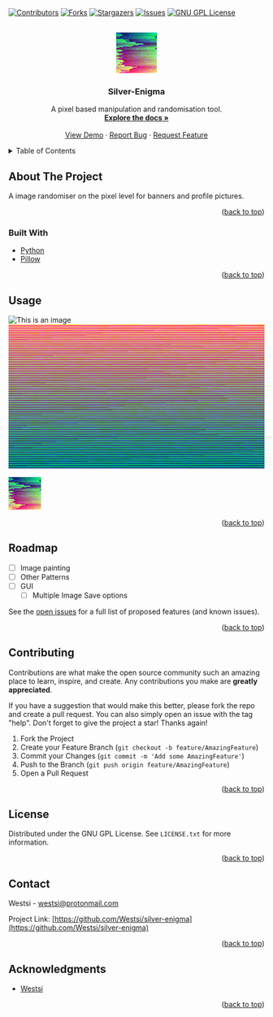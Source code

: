 <div id="top"></div>


[![Contributors][contributors-shield]][contributors-url]
[![Forks][forks-shield]][forks-url]
[![Stargazers][stars-shield]][stars-url]
[![Issues][issues-shield]][issues-url]
[![GNU GPL License][license-shield]][license-url]



<!-- PROJECT LOGO -->
<br />
<div align="center">
  <a href="https://github.com/Westsi/silver-enigma">
    <img src="demo/dayum.png" alt="Logo" width="80" height="80">
  </a>

<h3 align="center">Silver-Enigma</h3>

  <p align="center">
    A pixel based manipulation and randomisation tool.
    <br />
    <a href="https://github.com/Westsi/silver-enigma"><strong>Explore the docs »</strong></a>
    <br />
    <br />
    <a href="https://github.com/Westsi/silver-enigma">View Demo</a>
    ·
    <a href="https://github.com/Westsi/silver-enigma/issues">Report Bug</a>
    ·
    <a href="https://github.com/Westsi/silver-enigma/issues">Request Feature</a>
  </p>
</div>



<!-- TABLE OF CONTENTS -->
<details>
  <summary>Table of Contents</summary>
  <ol>
    <li>
      <a href="#about-the-project">About The Project</a>
      <ul>
        <li><a href="#built-with">Built With</a></li>
      </ul>
    </li>
    <li>
      <a href="#getting-started">Getting Started</a>
      <ul>
        <li><a href="#prerequisites">Prerequisites</a></li>
        <li><a href="#installation">Installation</a></li>
      </ul>
    </li>
    <li><a href="#usage">Usage</a></li>
    <li><a href="#roadmap">Roadmap</a></li>
    <li><a href="#contributing">Contributing</a></li>
    <li><a href="#license">License</a></li>
    <li><a href="#contact">Contact</a></li>
    <li><a href="#acknowledgments">Acknowledgments</a></li>
  </ol>
</details>



<!-- ABOUT THE PROJECT -->
## About The Project
A image randomiser on the pixel level for banners and profile pictures. 


<p align="right">(<a href="#top">back to top</a>)</p>



### Built With

* [Python](https://python.org/)
* [Pillow](https://pillow.readthedocs.io/en/stable/)

<p align="right">(<a href="#top">back to top</a>)</p>



<!-- GETTING STARTED -->
<!--## Getting Started

This is an example of how you may give instructions on setting up your project locally.
To get a local copy up and running follow these simple example steps.

### Prerequisites

This is an example of how to list things you need to use the software and how to install them.
* npm
  ```sh
  npm install npm@latest -g
  ```

### Installation

1. Get a free API Key at [https://example.com](https://example.com)
2. Clone the repo
   ```sh
   git clone https://github.com/Westsi/thynkr.git
   ```
3. Install NPM packages
   ```sh
   npm install
   ```
4. Enter your API in `config.js`
   ```js
   const API_KEY = 'ENTER YOUR API';
   ```

<p align="right">(<a href="#top">back to top</a>)</p>

-->



<!-- USAGE EXAMPLES -->
## Usage

![This is an image](demo/a.png)
![This is an image](demo/cool.png)
 
![This is an image](demo/dayum.png)



<p align="right">(<a href="#top">back to top</a>)</p>



<!-- ROADMAP -->
## Roadmap

- [ ] Image painting
- [ ] Other Patterns
- [ ] GUI
    - [ ] Multiple Image Save options

See the [open issues](https://github.com/Westsi/silver-enigma/issues) for a full list of proposed features (and known issues).

<p align="right">(<a href="#top">back to top</a>)</p>



<!-- CONTRIBUTING -->
## Contributing

Contributions are what make the open source community such an amazing place to learn, inspire, and create. Any contributions you make are **greatly appreciated**.

If you have a suggestion that would make this better, please fork the repo and create a pull request. You can also simply open an issue with the tag "help".
Don't forget to give the project a star! Thanks again!

1. Fork the Project
2. Create your Feature Branch (`git checkout -b feature/AmazingFeature`)
3. Commit your Changes (`git commit -m 'Add some AmazingFeature'`)
4. Push to the Branch (`git push origin feature/AmazingFeature`)
5. Open a Pull Request

<p align="right">(<a href="#top">back to top</a>)</p>



<!-- LICENSE -->
## License

Distributed under the GNU GPL License. See `LICENSE.txt` for more information.

<p align="right">(<a href="#top">back to top</a>)</p>



<!-- CONTACT -->
## Contact

Westsi - westsi@protonmail.com

Project Link: [https://github.com/Westsi/silver-enigma](https://github.com/Westsi/silver-enigma)

<p align="right">(<a href="#top">back to top</a>)</p>



<!-- ACKNOWLEDGMENTS -->
## Acknowledgments

* [Westsi](https://github.com/Westsi)
<p align="right">(<a href="#top">back to top</a>)</p>

[contributors-shield]: https://img.shields.io/github/contributors/Westsi/silver-enigma.svg?style=for-the-badge
[contributors-url]: https://github.com/Westsi/silver-enigma/graphs/contributors
[forks-shield]: https://img.shields.io/github/forks/Westsi/silver-enigma.svg?style=for-the-badge
[forks-url]: https://github.com/Westsi/silver-enigma/network/members
[stars-shield]: https://img.shields.io/github/stars/Westsi/silver-enigma.svg?style=for-the-badge
[stars-url]: https://github.com/Westsi/silver-enigma/stargazers
[issues-shield]: https://img.shields.io/github/issues/Westsi/silver-enigma.svg?style=for-the-badge
[issues-url]: https://github.com/Westsi/silver-enigma/issues
[license-shield]: https://img.shields.io/github/license/Westsi/silver-enigma.svg?style=for-the-badge
[license-url]: https://github.com/Westsi/silver-enigma/blob/master/LICENSE.txt
[product-screenshot]: demo/cool.png

